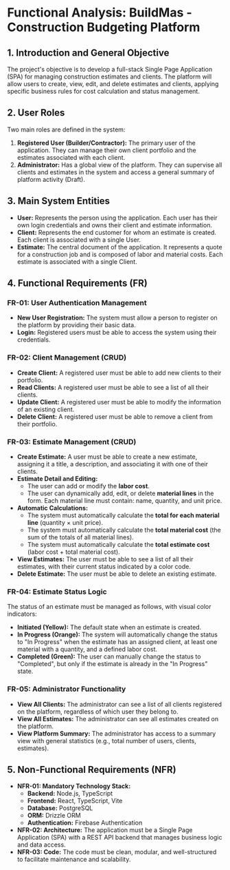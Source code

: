 # Functional Analysis: BuildMas - Construction Budgeting Platform

## 1. Introduction and General Objective

The project's objective is to develop a full-stack Single Page Application (SPA) for managing construction estimates and clients. The platform will allow users to create, view, edit, and delete estimates and clients, applying specific business rules for cost calculation and status management.

## 2. User Roles

Two main roles are defined in the system:

1.  **Registered User (Builder/Contractor):** The primary user of the application. They can manage their own client portfolio and the estimates associated with each client.
2.  **Administrator:** Has a global view of the platform. They can supervise all clients and estimates in the system and access a general summary of platform activity (Draft).

## 3. Main System Entities

*   **User:** Represents the person using the application. Each user has their own login credentials and owns their client and estimate information.
*   **Client:** Represents the end customer for whom an estimate is created. Each client is associated with a single User.
*   **Estimate:** The central document of the application. It represents a quote for a construction job and is composed of labor and material costs. Each estimate is associated with a single Client.

## 4. Functional Requirements (FR)

### FR-01: User Authentication Management
*   **New User Registration:** The system must allow a person to register on the platform by providing their basic data.
*   **Login:** Registered users must be able to access the system using their credentials.

### FR-02: Client Management (CRUD)
*   **Create Client:** A registered user must be able to add new clients to their portfolio.
*   **Read Clients:** A registered user must be able to see a list of all their clients.
*   **Update Client:** A registered user must be able to modify the information of an existing client.
*   **Delete Client:** A registered user must be able to remove a client from their portfolio.

### FR-03: Estimate Management (CRUD)
*   **Create Estimate:** A user must be able to create a new estimate, assigning it a title, a description, and associating it with one of their clients.
*   **Estimate Detail and Editing:**
    *   The user can add or modify the **labor cost**.
    *   The user can dynamically add, edit, or delete **material lines** in the form. Each material line must contain: name, quantity, and unit price.
*   **Automatic Calculations:**
    *   The system must automatically calculate the **total for each material line** (quantity × unit price).
    *   The system must automatically calculate the **total material cost** (the sum of the totals of all material lines).
    *   The system must automatically calculate the **total estimate cost** (labor cost + total material cost).
*   **View Estimates:** The user must be able to see a list of all their estimates, with their current status indicated by a color code.
*   **Delete Estimate:** The user must be able to delete an existing estimate.

### FR-04: Estimate Status Logic
The status of an estimate must be managed as follows, with visual color indicators:

*   **Initiated (Yellow):** The default state when an estimate is created.
*   **In Progress (Orange):** The system will automatically change the status to "In Progress" when the estimate has an assigned client, at least one material with a quantity, and a defined labor cost.
*   **Completed (Green):** The user can manually change the status to "Completed", but only if the estimate is already in the "In Progress" state.

### FR-05: Administrator Functionality
*   **View All Clients:** The administrator can see a list of all clients registered on the platform, regardless of which user they belong to.
*   **View All Estimates:** The administrator can see all estimates created on the platform.
*   **View Platform Summary:** The administrator has access to a summary view with general statistics (e.g., total number of users, clients, estimates).

## 5. Non-Functional Requirements (NFR)

*   **NFR-01: Mandatory Technology Stack:**
    *   **Backend:** Node.js, TypeScript
    *   **Frontend:** React, TypeScript, Vite
    *   **Database:** PostgreSQL
    *   **ORM:** Drizzle ORM
    *   **Authentication:** Firebase Authentication
*   **NFR-02: Architecture:** The application must be a Single Page Application (SPA) with a REST API backend that manages business logic and data access.
*   **NFR-03: Code:** The code must be clean, modular, and well-structured to facilitate maintenance and scalability.
